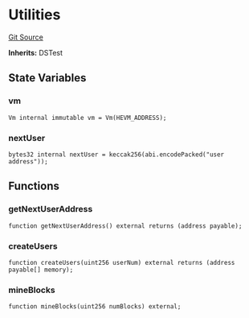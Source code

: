 # Utilities
[Git Source](https://github.com/mkt-market/canto-identity-protocol/blob/1a16b30b450fe389c483f47dc1621b0d0fe1bd63/src/test/utils/Utilities.sol)

**Inherits:**
DSTest


## State Variables
### vm

```solidity
Vm internal immutable vm = Vm(HEVM_ADDRESS);
```


### nextUser

```solidity
bytes32 internal nextUser = keccak256(abi.encodePacked("user address"));
```


## Functions
### getNextUserAddress


```solidity
function getNextUserAddress() external returns (address payable);
```

### createUsers


```solidity
function createUsers(uint256 userNum) external returns (address payable[] memory);
```

### mineBlocks


```solidity
function mineBlocks(uint256 numBlocks) external;
```

